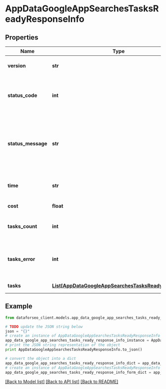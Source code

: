 # AppDataGoogleAppSearchesTasksReadyResponseInfo


## Properties

Name | Type | Description | Notes
------------ | ------------- | ------------- | -------------
**version** | **str** | the current version of the API | [optional] 
**status_code** | **int** | general status code you can find the full list of the response codes here | [optional] 
**status_message** | **str** | general informational message you can find the full list of general informational messages here | [optional] 
**time** | **str** | total execution time, seconds | [optional] 
**cost** | **float** | total tasks cost, USD | [optional] 
**tasks_count** | **int** | the number of tasks in the tasks array | [optional] 
**tasks_error** | **int** | the number of tasks in the tasks array returned with an error | [optional] 
**tasks** | [**List[AppDataGoogleAppSearchesTasksReadyTaskInfo]**](AppDataGoogleAppSearchesTasksReadyTaskInfo.md) | array of tasks | [optional] 

## Example

```python
from dataforseo_client.models.app_data_google_app_searches_tasks_ready_response_info import AppDataGoogleAppSearchesTasksReadyResponseInfo

# TODO update the JSON string below
json = "{}"
# create an instance of AppDataGoogleAppSearchesTasksReadyResponseInfo from a JSON string
app_data_google_app_searches_tasks_ready_response_info_instance = AppDataGoogleAppSearchesTasksReadyResponseInfo.from_json(json)
# print the JSON string representation of the object
print AppDataGoogleAppSearchesTasksReadyResponseInfo.to_json()

# convert the object into a dict
app_data_google_app_searches_tasks_ready_response_info_dict = app_data_google_app_searches_tasks_ready_response_info_instance.to_dict()
# create an instance of AppDataGoogleAppSearchesTasksReadyResponseInfo from a dict
app_data_google_app_searches_tasks_ready_response_info_form_dict = app_data_google_app_searches_tasks_ready_response_info.from_dict(app_data_google_app_searches_tasks_ready_response_info_dict)
```
[[Back to Model list]](../README.md#documentation-for-models) [[Back to API list]](../README.md#documentation-for-api-endpoints) [[Back to README]](../README.md)


